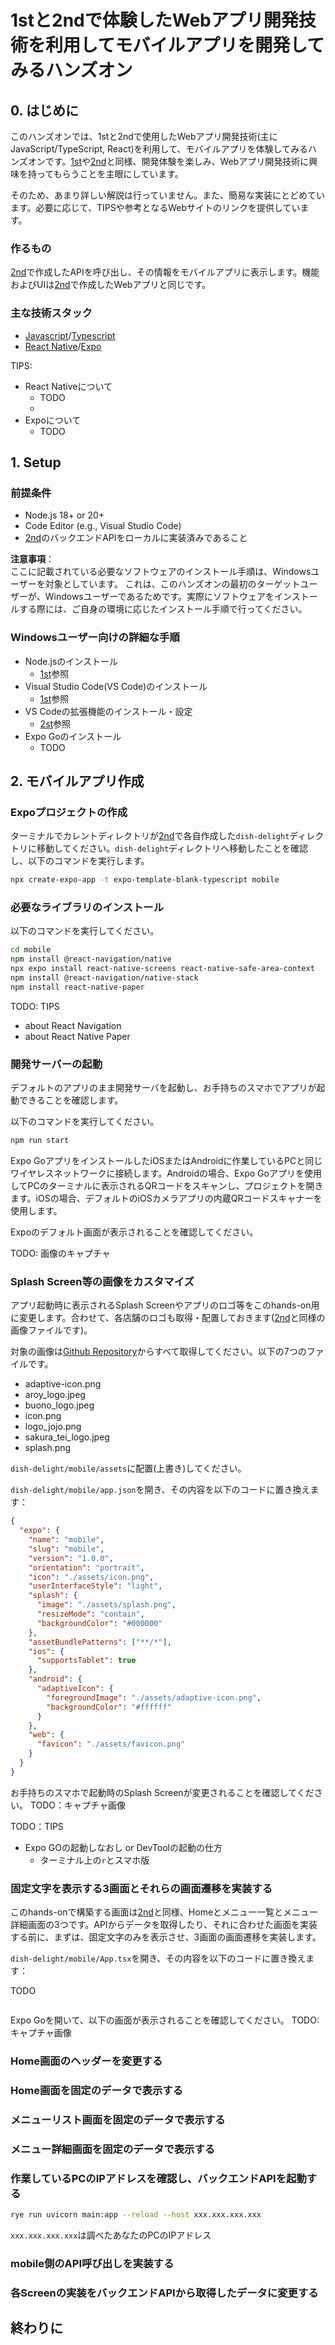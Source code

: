 # 1stと2ndで体験したWebアプリ開発技術を利用してモバイルアプリを開発してみるハンズオン

## 0. はじめに

このハンズオンでは、1stと2ndで使用したWebアプリ開発技術(主にJavaScript/TypeScript, React)を利用して、モバイルアプリを体験してみるハンズオンです。[1st](1st.md)や[2nd](2nd.md)と同様、開発体験を楽しみ、Webアプリ開発技術に興味を持ってもらうことを主眼にしています。

そのため、あまり詳しい解説は行っていません。また、簡易な実装にとどめています。必要に応じて、TIPSや参考となるWebサイトのリンクを提供しています。

### 作るもの

[2nd](2nd.md)で作成したAPIを呼び出し、その情報をモバイルアプリに表示します。機能およびUIは[2nd](2nd.md)で作成したWebアプリと同じです。

### 主な技術スタック

- [Javascript](https://developer.mozilla.org/en-US/docs/Web/JavaScript)/[Typescript](https://www.typescriptlang.org/)
- [React Native](https://reactnative.dev/)/[Expo](https://expo.dev/)

TIPS:

- React Nativeについて
  - TODO
  -
- Expoについて
  - TODO

## 1. Setup

### 前提条件

- Node.js 18+ or 20+
- Code Editor (e.g., Visual Studio Code)
- [2nd](2nd.md#3-データベースに接続してデータを返す)のバックエンドAPIをローカルに実装済みであること

**注意事項**：  
ここに記載されている必要なソフトウェアのインストール手順は、Windowsユーザーを対象としています。
これは、このハンズオンの最初のターゲットユーザーが、Windowsユーザーであるためです。実際にソフトウェアをインストールする際には、ご自身の環境に応じたインストール手順で行ってください。

### Windowsユーザー向けの詳細な手順

- Node.jsのインストール
  - [1st](./1st.md#1-setup)参照
- Visual Studio Code(VS Code)のインストール
  - [1st](./1st.md#1-setup)参照
- VS Codeの拡張機能のインストール・設定
  - [2st](2nd.md#1-setup)参照
- Expo Goのインストール
  - TODO

## 2. モバイルアプリ作成

### Expoプロジェクトの作成

ターミナルでカレントディレクトリが[2nd](2nd.md#1-setup)で各自作成した`dish-delight`ディレクトリに移動してください。`dish-delight`ディレクトリへ移動したことを確認し、以下のコマンドを実行します。

```sh
npx create-expo-app -t expo-template-blank-typescript mobile
```

### 必要なライブラリのインストール

以下のコマンドを実行してください。

```sh
cd mobile
npm install @react-navigation/native
npx expo install react-native-screens react-native-safe-area-context
npm install @react-navigation/native-stack
npm install react-native-paper
```

TODO: TIPS

- about React Navigation
- about React Native Paper

### 開発サーバーの起動

デフォルトのアプリのまま開発サーバを起動し、お手持ちのスマホでアプリが起動できることを確認します。

以下のコマンドを実行してください。

```sh
npm run start
```

Expo GoアプリをインストールしたiOSまたはAndroidに作業しているPCと同じワイヤレスネットワークに接続します。Androidの場合、Expo Goアプリを使用してPCのターミナルに表示されるQRコードをスキャンし、プロジェクトを開きます。iOSの場合、デフォルトのiOSカメラアプリの内蔵QRコードスキャナーを使用します。

Expoのデフォルト画面が表示されることを確認してください。

TODO: 画像のキャプチャ

### Splash Screen等の画像をカスタマイズ

アプリ起動時に表示されるSplash Screenやアプリのロゴ等をこのhands-on用に変更します。合わせて、各店舗のロゴも取得・配置しておきます([2nd](2nd.md#2-フロントエンドのみのhomeとメニュー一覧と詳細画面の実装)と同様の画像ファイルです)。

対象の画像は[Github Repository](https://github.com/minakamoto/pschs2023/tree/main/docs/static/img/3rd/assets)からすべて取得してください。以下の7つのファイルです。  

- adaptive-icon.png
- aroy_logo.jpeg
- buono_logo.jpeg
- icon.png
- logo_jojo.png
- sakura_tei_logo.jpeg
- splash.png

`dish-delight/mobile/assets`に配置(上書き)してください。  

`dish-delight/mobile/app.json`を開き、その内容を以下のコードに置き換えます：

```json
{
  "expo": {
    "name": "mobile",
    "slug": "mobile",
    "version": "1.0.0",
    "orientation": "portrait",
    "icon": "./assets/icon.png",
    "userInterfaceStyle": "light",
    "splash": {
      "image": "./assets/splash.png",
      "resizeMode": "contain",
      "backgroundColor": "#000000"
    },
    "assetBundlePatterns": ["**/*"],
    "ios": {
      "supportsTablet": true
    },
    "android": {
      "adaptiveIcon": {
        "foregroundImage": "./assets/adaptive-icon.png",
        "backgroundColor": "#ffffff"
      }
    },
    "web": {
      "favicon": "./assets/favicon.png"
    }
  }
}
```

お手持ちのスマホで起動時のSplash Screenが変更されることを確認してください。
TODO：キャプチャ画像

TODO：TIPS

- Expo GOの起動しなおし or DevToolの起動の仕方
  - ターミナル上の`r`とスマホ版

### 固定文字を表示する3画面とそれらの画面遷移を実装する

このhands-onで構築する画面は[2nd](2nd.md)と同様、Homeとメニュー一覧とメニュー詳細画面の3つです。APIからデータを取得したり、それに合わせた画面を実装する前に、まずは、固定文字のみを表示させ、3画面の画面遷移を実装します。

`dish-delight/mobile/App.tsx`を開き、その内容を以下のコードに置き換えます：

TODO

```tsx

```

Expo Goを開いて、以下の画面が表示されることを確認してください。
TODO: キャプチャ画像

### Home画面のヘッダーを変更する

### Home画面を固定のデータで表示する

### メニューリスト画面を固定のデータで表示する

### メニュー詳細画面を固定のデータで表示する

### 作業しているPCのIPアドレスを確認し、バックエンドAPIを起動する

```sh
rye run uvicorn main:app --reload --host xxx.xxx.xxx.xxx
```

`xxx.xxx.xxx.xxx`は調べたあなたのPCのIPアドレス

### mobile側のAPI呼び出しを実装する

### 各Screenの実装をバックエンドAPIから取得したデータに変更する

## 終わりに
